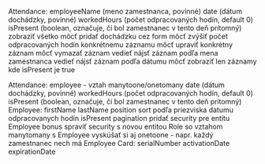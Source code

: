 Attendance:
employeeName (meno zamestnanca, povinné)
date (dátum dochádzky, povinné)
workedHours (počet odpracovaných hodín, default 0)
isPresent (boolean, označuje, či bol zamestnanec v tento deň prítomný)
zobraziť všetko
môcť pridať dochádzku cez form
môcť zvýšiť počet odpracovaných hodín konkrétnemu záznamu
môcť upraviť konkrétny záznam
môcť vymazať záznam
vedieť nájsť záznam podľa mena zamestnanca
vedieť nájsť záznam podľa dátumu
môcť zobraziť len záznamy kde isPresent je true


Attendance:
employee - vztah manytoone/onetomany
date (dátum dochádzky, povinné)
workedHours (počet odpracovaných hodín, default 0)
isPresent (boolean, označuje, či bol zamestnanec v tento deň prítomný)
Employee:
firstName
lastName
position
sort podľa
priezviska
datumu
odpracovanych hodín
isPresent
pagination
pridať security pre entitu Employee
bonus spraviť security s novou entitou Role so vztahom manytomany s Employee
vyskúšať si aj onetoone - napr. každý zamestnanec nech má
Employee Card:
serialNumber
activationDate
expirationDate